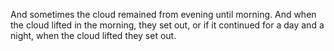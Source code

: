 And sometimes the cloud remained from evening until morning. And when the cloud lifted in the morning, they set out, or if it continued for a day and a night, when the cloud lifted they set out.
